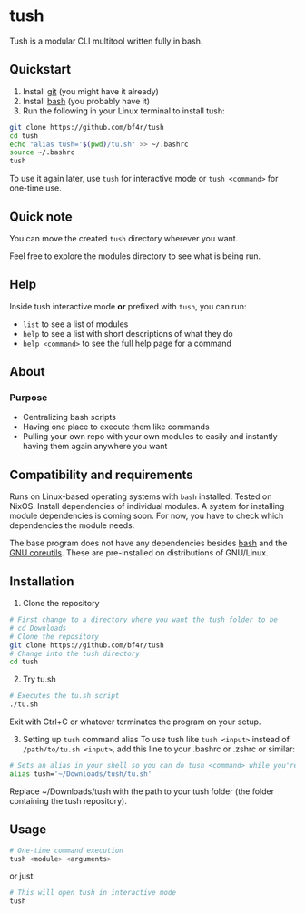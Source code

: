 # tush
Tush is a modular CLI multitool written fully in bash.

## Quickstart
1. Install [git](https://git-scm.com/downloads/linux) (you might have it already)
2. Install [bash](https://www.gnu.org/software/bash/) (you probably have it)
3. Run the following in your Linux terminal to install tush:
```bash
git clone https://github.com/bf4r/tush
cd tush
echo "alias tush='$(pwd)/tu.sh" >> ~/.bashrc
source ~/.bashrc
tush
```
To use it again later, use `tush` for interactive mode or `tush <command>` for one-time use.

## Quick note
You can move the created `tush` directory wherever you want.

Feel free to explore the modules directory to see what is being run.

## Help
Inside tush interactive mode **or** prefixed with `tush`, you can run:
- `list` to see a list of modules
- `help` to see a list with short descriptions of what they do
- `help <command>` to see the full help page for a command

## About

### Purpose
- Centralizing bash scripts
- Having one place to execute them like commands
- Pulling your own repo with your own modules to easily and instantly having them again anywhere you want

## Compatibility and requirements
Runs on Linux-based operating systems with `bash` installed. Tested on NixOS.
Install dependencies of individual modules. A system for installing module dependencies is coming soon.
For now, you have to check which dependencies the module needs.

The base program does not have any dependencies besides [bash](https://www.gnu.org/software/bash/) and the [GNU coreutils](https://www.gnu.org/software/coreutils/). These are pre-installed on distributions of GNU/Linux.

## Installation
1. Clone the repository
```bash
# First change to a directory where you want the tush folder to be
# cd Downloads
# Clone the repository
git clone https://github.com/bf4r/tush
# Change into the tush directory
cd tush
```

2. Try tu.sh
```bash
# Executes the tu.sh script
./tu.sh
```
Exit with Ctrl+C or whatever terminates the program on your setup.

3. Setting up `tush` command alias
To use tush like `tush <input>` instead of `/path/to/tu.sh <input>`, add this line to your .bashrc or .zshrc or similar:
```bash
# Sets an alias in your shell so you can do tush <command> while you're in it
alias tush='~/Downloads/tush/tu.sh'
```
Replace ~/Downloads/tush with the path to your tush folder (the folder containing the tush repository).

## Usage
```bash
# One-time command execution
tush <module> <arguments>
```
or just:
```bash
# This will open tush in interactive mode
tush
```
